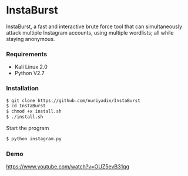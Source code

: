 
# InstaBurst

InstaBurst, a fast and interactive brute force tool that can simultaneously attack multiple Instagram accounts, using multiple wordlists; all while staying anonymous.

### Requirements
  - Kali Linux 2.0
  - Python V2.7

### Installation
```sh
$ git clone https://github.com/nuriyadin/InstaBurst
$ cd InstaBurst
$ chmod +x install.sh
$ ./install.sh
```

Start the program
```sh
$ python instagram.py
```

### Demo
https://www.youtube.com/watch?v=OUZ5evB31qg
